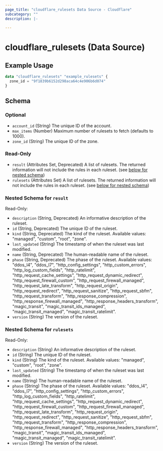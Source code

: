```yaml
---
page_title: "cloudflare_rulesets Data Source - Cloudflare"
subcategory: ""
description: |-
  
---
```


# cloudflare_rulesets (Data Source)



## Example Usage

```terraform
data "cloudflare_rulesets" "example_rulesets" {
  zone_id = "9f1839b6152d298aca64c4e906b6d074"
}
```

<!-- schema generated by tfplugindocs -->
## Schema

### Optional

- `account_id` (String) The unique ID of the account.
- `max_items` (Number) Maximum number of rulesets to fetch (defaults to 1000).
- `zone_id` (String) The unique ID of the zone.

### Read-Only

- `result` (Attributes Set, Deprecated) A list of rulesets. The returned information will not include the rules in each ruleset. (see [below for nested schema](#nestedatt--result))
- `rulesets` (Attributes Set) A list of rulesets. The returned information will not include the rules in each ruleset. (see [below for nested schema](#nestedatt--rulesets))

<a id="nestedatt--result"></a>
### Nested Schema for `result`

Read-Only:

- `description` (String, Deprecated) An informative description of the ruleset.
- `id` (String, Deprecated) The unique ID of the ruleset.
- `kind` (String, Deprecated) The kind of the ruleset.
Available values: "managed", "custom", "root", "zone".
- `last_updated` (String) The timestamp of when the ruleset was last modified.
- `name` (String, Deprecated) The human-readable name of the ruleset.
- `phase` (String, Deprecated) The phase of the ruleset.
Available values: "ddos_l4", "ddos_l7", "http_config_settings", "http_custom_errors", "http_log_custom_fields", "http_ratelimit", "http_request_cache_settings", "http_request_dynamic_redirect", "http_request_firewall_custom", "http_request_firewall_managed", "http_request_late_transform", "http_request_origin", "http_request_redirect", "http_request_sanitize", "http_request_sbfm", "http_request_transform", "http_response_compression", "http_response_firewall_managed", "http_response_headers_transform", "magic_transit", "magic_transit_ids_managed", "magic_transit_managed", "magic_transit_ratelimit".
- `version` (String) The version of the ruleset.


<a id="nestedatt--rulesets"></a>
### Nested Schema for `rulesets`

Read-Only:

- `description` (String) An informative description of the ruleset.
- `id` (String) The unique ID of the ruleset.
- `kind` (String) The kind of the ruleset.
Available values: "managed", "custom", "root", "zone".
- `last_updated` (String) The timestamp of when the ruleset was last modified.
- `name` (String) The human-readable name of the ruleset.
- `phase` (String) The phase of the ruleset.
Available values: "ddos_l4", "ddos_l7", "http_config_settings", "http_custom_errors", "http_log_custom_fields", "http_ratelimit", "http_request_cache_settings", "http_request_dynamic_redirect", "http_request_firewall_custom", "http_request_firewall_managed", "http_request_late_transform", "http_request_origin", "http_request_redirect", "http_request_sanitize", "http_request_sbfm", "http_request_transform", "http_response_compression", "http_response_firewall_managed", "http_response_headers_transform", "magic_transit", "magic_transit_ids_managed", "magic_transit_managed", "magic_transit_ratelimit".
- `version` (String) The version of the ruleset.


